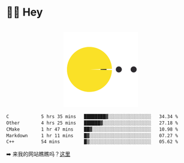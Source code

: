 
# 👋🏻 Hey
<div align="center">
	<br>
	<img src="https://raw.githubusercontent.com/Aniket965/Aniket965/master/pacman.svg?sanitize=true" width="200" height="200">
	<br>
</div>

<!--START_SECTION:waka-->

```txt
C            5 hrs 35 mins   ████████▓░░░░░░░░░░░░░░░░   34.34 %
Other        4 hrs 25 mins   ██████▓░░░░░░░░░░░░░░░░░░   27.18 %
CMake        1 hr 47 mins    ██▓░░░░░░░░░░░░░░░░░░░░░░   10.98 %
Markdown     1 hr 11 mins    █▓░░░░░░░░░░░░░░░░░░░░░░░   07.27 %
C++          54 mins         █▒░░░░░░░░░░░░░░░░░░░░░░░   05.62 %
```

<!--END_SECTION:waka-->

 ➡️  来我的网站瞧瞧吗？[这里](https://www.shaolongfei.com)
